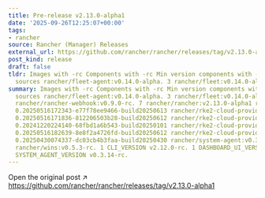 ```yaml
---
title: Pre-release v2.13.0-alpha1
date: '2025-09-26T12:25:07+00:00'
tags:
- rancher
source: Rancher (Manager) Releases
external_url: https://github.com/rancher/rancher/releases/tag/v2.13.0-alpha1
post_kind: release
draft: false
tldr: Images with -rc Components with -rc Min version components with -rc Chart/KDM
  sources rancher/fleet-agent:v0.14.0-alpha. 3 rancher/fleet:v0.14.0-alpha.
summary: Images with -rc Components with -rc Min version components with -rc Chart/KDM
  sources rancher/fleet-agent:v0.14.0-alpha. 3 rancher/fleet:v0.14.0-alpha. 3 rancher/rancher-agent:v2.13.0-alpha1
  rancher/rancher-webhook:v0.9.0-rc. 7 rancher/rancher:v2.13.0-alpha1 rancher/rke2-cloud-provider:v1.30.13-rc1.
  0.20250516172343-e77f78ee9466-build20250613 rancher/rke2-cloud-provider:v1.31.9-rc1.
  0.20250516171836-812206503b28-build20250612 rancher/rke2-cloud-provider:v1.32.0-rc3.
  0.20241220224140-68fbd1a6b543-build20250101 rancher/rke2-cloud-provider:v1.32.5-rc1.
  0.20250516182639-8e8f2a4726fd-build20250612 rancher/rke2-cloud-provider:v1.33.0-rc1.
  0.20250430074337-dc03cb4b3faa-build20250430 rancher/system-agent:v0.3.14-rc. 1-suc
  rancher/wins:v0.5.3-rc. 1 CLI_VERSION v2.12.0-rc. 1 DASHBOARD_UI_VERSION v2.13.0-alpha1
  SYSTEM_AGENT_VERSION v0.3.14-rc.
---
```

Open the original post ↗ https://github.com/rancher/rancher/releases/tag/v2.13.0-alpha1
